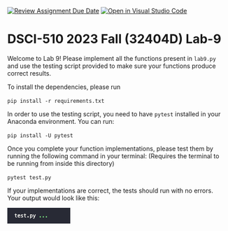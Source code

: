 [![Review Assignment Due Date](https://classroom.github.com/assets/deadline-readme-button-24ddc0f5d75046c5622901739e7c5dd533143b0c8e959d652212380cedb1ea36.svg)](https://classroom.github.com/a/2hDGsahO)
[![Open in Visual Studio Code](https://classroom.github.com/assets/open-in-vscode-718a45dd9cf7e7f842a935f5ebbe5719a5e09af4491e668f4dbf3b35d5cca122.svg)](https://classroom.github.com/online_ide?assignment_repo_id=12503845&assignment_repo_type=AssignmentRepo)
# DSCI-510 2023 Fall (32404D) Lab-9

Welcome to Lab 9! Please implement all the functions present in `lab9.py` and use the testing script provided to make sure your functions produce correct results. 

To install the dependencies, please run

`pip install -r requirements.txt`

In order to use the testing script, you need to have `pytest` installed in your Anaconda environment. You can run:

`pip install -U pytest`

Once you complete your function implementations, please test them by running the following command in your terminal: (Requires the terminal to be running from inside this directory)

`pytest test.py`

If your implementations are correct, the tests should run with no errors. Your output would look like this:

![Correct Pytest output](image.png)
